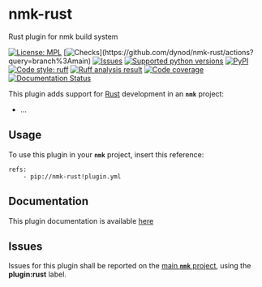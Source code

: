 # nmk-rust
Rust plugin for nmk build system

<!-- NMK-BADGES-BEGIN -->
[![License: MPL](https://img.shields.io/github/license/dynod/nmk-rust?color=green)](https://github.com/dynod/nmk-rust/blob/main/LICENSE)
[![Checks](https://img.shields.io/github/actions/workflow/status/dynod/nmk-rust/build.yml?branch=main&label=build%20%26%20u.t.)](https://github.com/dynod/nmk-rust/actions?query=branch%3Amain)
[![Issues](https://img.shields.io/github/issues-search/dynod/nmk?label=issues&query=is%3Aopen+is%3Aissue+label%3Aplugin%3Arust)](https://github.com/dynod/nmk/issues?q=is%3Aopen+is%3Aissue+label%3Aplugin%3Arust)
[![Supported python versions](https://img.shields.io/badge/python-3.9%20--%203.12-blue)](https://www.python.org/)
[![PyPI](https://img.shields.io/pypi/v/nmk-rust)](https://pypi.org/project/nmk-rust/)
[![Code style: ruff](https://img.shields.io/badge/code%20style-ruff-000000.svg)](https://astral.sh/ruff)
[![Ruff analysis result](https://img.shields.io/badge/ruff-0-green)](https://astral.sh/ruff)
[![Code coverage](https://img.shields.io/codecov/c/github/dynod/nmk-rust)](https://app.codecov.io/gh/dynod/nmk-rust)
[![Documentation Status](https://readthedocs.org/projects/nmk-rust/badge/?version=stable)](https://nmk-rust.readthedocs.io/)
<!-- NMK-BADGES-END -->

This plugin adds support for [Rust](https://www.rust-lang.org/) development in an **`nmk`** project:
* ...

## Usage

To use this plugin in your **`nmk`** project, insert this reference:
```
refs:
    - pip://nmk-rust!plugin.yml
```

## Documentation

This plugin documentation is available [here](https://nmk-rust.readthedocs.io/)

## Issues

Issues for this plugin shall be reported on the [main  **`nmk`** project](https://github.com/dynod/nmk/issues), using the **plugin:rust** label.
